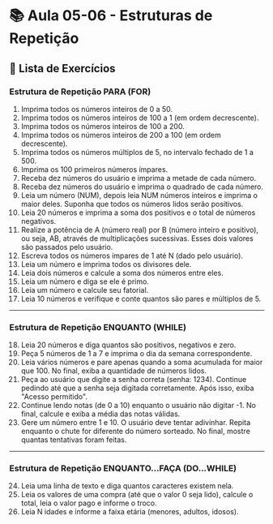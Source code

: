 # 📚 Aula 05-06 - Estruturas de Repetição

## 🧮 Lista de Exercícios

### Estrutura de Repetição PARA (FOR)

1. Imprima todos os números inteiros de 0 a 50.
2. Imprima todos os números inteiros de 100 a 1 (em ordem decrescente).
3. Imprima todos os números inteiros de 100 a 200.
4. Imprima todos os números inteiros de 200 a 100 (em ordem decrescente).
5. Imprima todos os números múltiplos de 5, no intervalo fechado de 1 a 500.
6. Imprima os 100 primeiros números ímpares.
7. Receba dez números do usuário e imprima a metade de cada número.
8. Receba dez números do usuário e imprima o quadrado de cada número.
9. Leia um número (NUM), depois leia NUM números inteiros e imprima o maior deles. Suponha que todos os números lidos serão positivos.
10. Leia 20 números e imprima a soma dos positivos e o total de números negativos.
11. Realize a potência de A (número real) por B (número inteiro e positivo), ou seja, AB, através de multiplicações sucessivas. Esses dois valores são passados pelo usuário.
12. Escreva todos os números ímpares de 1 até N (dado pelo usuário).
13. Leia um número e imprima todos os divisores dele.
14. Leia dois números e calcule a soma dos números entre eles.
15. Leia um número e diga se ele é primo.
16. Leia um número e calcule seu fatorial.
17. Leia 10 números e verifique e conte quantos são pares e múltiplos de 5.

---

### Estrutura de Repetição ENQUANTO (WHILE)

18. Leia 20 números e diga quantos são positivos, negativos e zero.
19. Peça 5 números de 1 a 7 e imprima o dia da semana correspondente.
20. Leia vários números e pare apenas quando a soma acumulada for maior que 100. No final, exiba a quantidade de números lidos.
21. Peça ao usuário que digite a senha correta (senha: 1234). Continue pedindo até que a senha seja digitada corretamente. Após isso, exiba "Acesso permitido".
22. Continue lendo notas (de 0 a 10) enquanto o usuário não digitar -1. No final, calcule e exiba a média das notas válidas.
23. Gere um número entre 1 e 10. O usuário deve tentar adivinhar. Repita enquanto o chute for diferente do número sorteado. No final, mostre quantas tentativas foram feitas.

---

### Estrutura de Repetição ENQUANTO...FAÇA (DO...WHILE)

24. Leia uma linha de texto e diga quantos caracteres existem nela.
25. Leia os valores de uma compra (até que o valor 0 seja lido), calcule o total, leia o valor pago e informe o troco.
26. Leia N idades e informe a faixa etária (menores, adultos, idosos).

